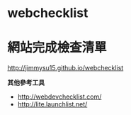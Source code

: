# webchecklist
網站完成檢查清單
==============

http://jimmysu15.github.io/webchecklist

**其他參考工具**
- http://webdevchecklist.com/
- http://lite.launchlist.net/